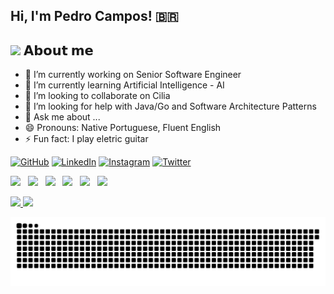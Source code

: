 ## Hi, I'm Pedro Campos! 🇧🇷

<h2> <img src="https://emoji.gg/assets/emoji/7279-vibecat.gif" width="24"/> 𝗔𝗯𝗼𝘂𝘁 𝗺𝗲 </h2>

- 🔭 I’m currently working on Senior Software Engineer
- 🌱 I’m currently learning Artificial Intelligence - AI
- 👯 I’m looking to collaborate on Cilia
- 🤔 I’m looking for help with Java/Go and Software Architecture Patterns
- 💬 Ask me about ...
- 😄 Pronouns: Native Portuguese, Fluent English
- ⚡ Fun fact: I play eletric guitar

<p>
	<a href="https://github.com/pedromartinsb"><img src="https://img.icons8.com/bubbles/50/000000/github.png" alt="GitHub"/></a>
	<a href="https://www.linkedin.com/in/pedro-martins-barbosa-campos/"><img src="https://img.icons8.com/bubbles/50/000000/linkedin.png" alt="LinkedIn"/></a>
	<a href="https://www.instagram.com/pedrombcampos"><img src="https://img.icons8.com/bubbles/50/000000/instagram.png" alt="Instagram"/></a>
	<a href="https://twitter.com"><img src="https://img.icons8.com/bubbles/50/twitter-squared.png" alt="Twitter"/></a>
</p>

<p>
<img src="https://img.shields.io/badge/Go%20-%23F7DF1E.svg?&style=for-the-badge&color=blue" />&nbsp;&nbsp;
<img src="https://img.shields.io/badge/Java%20-%23F7DF1E.svg?&style=for-the-badge&color=red" />&nbsp;&nbsp;
 <img src="https://img.shields.io/badge/Spring%20-%23F7DF1E.svg?&style=for-the-badge&color=green" />&nbsp;&nbsp;
<img src="https://img.shields.io/badge/Angular%20-%23F7DF1E.svg?&style=for-the-badge&color=DD0031" />&nbsp;&nbsp;
<img src="https://img.shields.io/badge/AWS_Cloud%20-%23F7DF1E.svg?&style=for-the-badge&color=orange" />&nbsp;&nbsp;
<img src="https://img.shields.io/badge/Git flow%20-%23F7DF1E.svg?&style=for-the-badge&color=000" />&nbsp;&nbsp;
</p>

<p> 
 <a href="https://github.com/pedromartinsb/">
  <img height="180em" src="https://github-readme-stats.vercel.app/api?username=pedromartinsb&hide_title=true&hide_border=true&show_icons=true&include_all_commits=true&count_private=true&line_height=21&text_color=000&icon_color=000&bg_color=0,ea6161,ffc64d,fffc4d,52fa5a&theme=graywhite" />
  <img height="180em" src="https://github-readme-stats.vercel.app/api/top-langs/?username=pedromartinsb&hide=html&hide_title=true&hide_border=true&layout=compact&langs_count=7&exclude_repo=comp426,Redventures-Movie-Quotes&text_color=000&icon_color=fff&bg_color=0,52fa5a,4dfcff,c64dff&theme=graywhite" />
 </a>

<!--<p align="center"> 
  <a href="https://github.com/pedromartinsb">
  <img height="180em" src="https://github-readme-stats-sigma-five.vercel.app/api?username=pedromartinsb&show_icons=true&theme=dark&include_all_commits=true&count_private=true"/>
  <img height="180em" src="https://github-readme-stats-sigma-five.vercel.app/api/top-langs/?username=pedromartinsb&layout=compact&langs_count=7&theme=dark"/>
</p>-->

![Snake animation](https://github.com/pedromartinsb/pedromartinsb/blob/output/github-contribution-grid-snake.svg)
